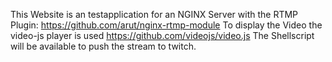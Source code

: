 This Website is an testapplication for an NGINX Server with the RTMP Plugin: https://github.com/arut/nginx-rtmp-module
To display the Video the video-js player is used https://github.com/videojs/video.js
The Shellscript will be available to push the stream to twitch.
